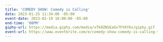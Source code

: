 ```yaml
---
title: 'COMEDY SHOW: Comedy is Calling'
date: 2023-01-25 11:34:00 -05:00
event-date: 2023-02-19 18:00:00 -05:00
end-time: '08PM'
giphy-url: https://media.giphy.com/media/xTk9ZNSEaGv7FtKY6s/giphy.gif
event-url: https://www.eventbrite.com/e/comedy-show-comedy-is-calling-tickets-524657463597
---
```


